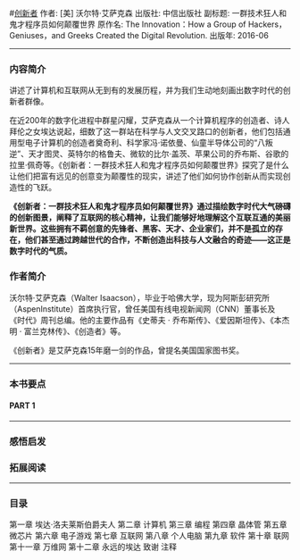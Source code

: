 #[创新者](https://book.douban.com/subject/26823787/)
作者:  [美] 沃尔特·艾萨克森
出版社: 中信出版社
副标题: 一群技术狂人和鬼才程序员如何颠覆世界
原作名: The Innovation：How a Group of Hackers，Geniuses，and Greeks Created the Digital Revolution.
出版年: 2016-06
***
### 内容简介 
讲述了计算机和互联网从无到有的发展历程，并为我们生动地刻画出数字时代的创新者群像。

在近200年的数字化进程中群星闪耀，艾萨克森从一个计算机程序的创造者、诗人拜伦之女埃达说起，细数了这一群站在科学与人文交叉路口的创新者，他们包括通用型电子计算机的创造者奠奇利、科学家冯·诺依曼、仙童半导体公司的“八叛逆”、天才图灵、英特尔的格鲁夫、微软的比尔·盖茨、苹果公司的乔布斯、谷歌的拉里·佩奇等。《创新者：一群技术狂人和鬼才程序员如何颠覆世界》探究了是什么让他们把富有远见的创意变为颠覆性的现实，讲述了他们如何协作创新从而实现创造性的飞跃。

**《创新者：一群技术狂人和鬼才程序员如何颠覆世界》通过描绘数字时代大气磅礴的创新图景，阐释了互联网的核心精神，让我们能够好地理解这个互联互通的美丽新世界。这些拥有不羁创意的先锋者、黑客、天才、企业家们，并不是孤立的存在，他们甚至通过跨越世代的合作，不断创造出科技与人文融合的奇迹——这正是数字时代的气质。**

### 作者简介 
沃尔特·艾萨克森（Walter Isaacson），毕业于哈佛大学，现为阿斯彭研究所（AspenInstitute）首席执行官，曾任美国有线电视新闻网（CNN）董事长及《时代》周刊总编。他的主要作品有《史蒂夫 · 乔布斯传》、《爱因斯坦传》、《本杰明 · 富兰克林传》、《创造者》等。

《创新者》是艾萨克森15年磨一剑的作品，曾提名美国国家图书奖。

***
### 本书要点
#### PART 1 
***
### 感悟启发
### 拓展阅读
***
### 目录
第一章 埃达·洛夫莱斯伯爵夫人
第二章 计算机
第三章 编程
第四章 晶体管
第五章 微芯片
第六章 电子游戏
第七章 互联网
第八章 个人电脑
第九章 软件
第十章 联网
第十一章 万维网
第十二章 永远的埃达
致谢
注释
